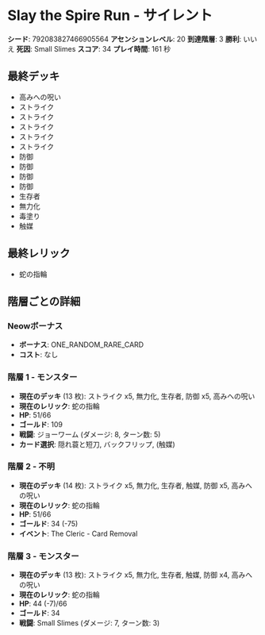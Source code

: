 # Slay the Spire Run - サイレント

**シード**: 792083827466905564
**アセンションレベル**: 20
**到達階層**: 3
**勝利**: いいえ
**死因**: Small Slimes
**スコア**: 34
**プレイ時間**: 161 秒

## 最終デッキ
- 高みへの呪い
- ストライク
- ストライク
- ストライク
- ストライク
- ストライク
- 防御
- 防御
- 防御
- 防御
- 生存者
- 無力化
- 毒塗り
- 触媒

## 最終レリック
- 蛇の指輪

## 階層ごとの詳細

### Neowボーナス
- **ボーナス**: ONE_RANDOM_RARE_CARD
- **コスト**: なし

### 階層 1 - モンスター
- **現在のデッキ** (13 枚): ストライク x5, 無力化, 生存者, 防御 x5, 高みへの呪い
- **現在のレリック**: 蛇の指輪
- **HP**: 51/66
- **ゴールド**: 109
- **戦闘**: ジョーワーム (ダメージ: 8, ターン数: 5)
- **カード選択**: 隠れ蓑と短刀, バックフリップ, (触媒)

### 階層 2 - 不明
- **現在のデッキ** (14 枚): ストライク x5, 無力化, 生存者, 触媒, 防御 x5, 高みへの呪い
- **現在のレリック**: 蛇の指輪
- **HP**: 51/66
- **ゴールド**: 34 (-75)
- **イベント**: The Cleric - Card Removal

### 階層 3 - モンスター
- **現在のデッキ** (13 枚): ストライク x5, 無力化, 生存者, 触媒, 防御 x4, 高みへの呪い
- **現在のレリック**: 蛇の指輪
- **HP**: 44 (-7)/66
- **ゴールド**: 34
- **戦闘**: Small Slimes (ダメージ: 7, ターン数: 3)
